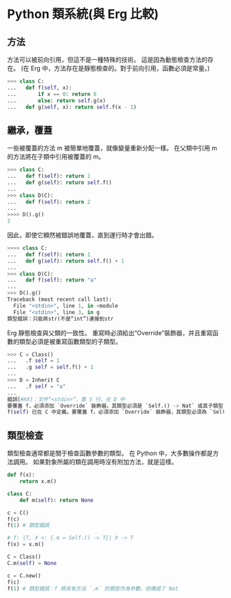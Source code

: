 # Python 類系統(與 Erg 比較)

## 方法

方法可以被前向引用，但這不是一種特殊的技術。
這是因為動態檢查方法的存在。
(在 Erg 中，方法存在是靜態檢查的。對于前向引用，函數必須是常量。)

```python
>>> class C:
...   def f(self, x):
...       if x == 0: return 0
...       else: return self.g(x)
...   def g(self, x): return self.f(x - 1)
```

## 繼承，覆蓋

一些被覆蓋的方法 m 被簡單地覆蓋，就像變量重新分配一樣。
在父類中引用 m 的方法將在子類中引用被覆蓋的 m。

```python
>>> class C:
...   def f(self): return 1
...   def g(self): return self.f()
...
>>> class D(C):
...   def f(self): return 2
...
>>>> D().g()
2
```

因此，即使它顯然被錯誤地覆蓋，直到運行時才會出錯。

```python
>>>> class C:
...   def f(self): return 1
...   def g(self): return self.f() + 1
...
>>> class D(C):
...   def f(self): return "a"
...
>>> D().g()
Traceback (most recent call last):
  File "<stdin>", line 1, in <module
  File "<stdin>", line 3, in g
類型錯誤：只能將str(不是“int”)連接到str
```

Erg 靜態檢查與父類的一致性。
重寫時必須給出“Override”裝飾器，并且重寫函數的類型必須是被重寫函數類型的子類型。

```python
>>> C = Class()
...   .f self = 1
...   .g self = self.f() + 1
...
>>> D = Inherit C
...   .f self = "a"
...
錯誤[#XX]：文件“<stdin>”，第 5 行，在 D 中
要覆蓋 f，必須添加 `Override` 裝飾器，其類型必須是 `Self.() -> Nat` 或其子類型
f(self) 已在 C 中定義。要覆蓋 f，必須添加 `Override` 裝飾器，其類型必須為 `Self. 要覆蓋，必須給它一個 `Override` 裝飾器，并且它的類型必須是 `Self.() -> Nat` 或 that.f(self) 的子類型。
```

## 類型檢查

類型檢查通常都是關于檢查函數參數的類型。
在 Python 中，大多數操作都是方法調用。 如果對象所屬的類在調用時沒有附加方法，就是這樣。

```python
def f(x):
    return x.m()

class C:
    def m(self): return None

c = C()
f(c)
f(1) # 類型錯誤
```

```python
# f: |T, X <: {.m = Self.() -> T}| X -> T
f(x) = x.m()

C = Class()
C.m(self) = None

c = C.new()
f(c)
f(1) # 類型錯誤：f 將具有方法 `.m` 的類型作為參數，但傳遞了 Nat
```
